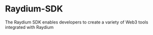 # Raydium-SDK
The Raydium SDK enables developers to create a variety of Web3 tools integrated with Raydium
